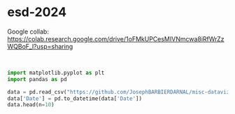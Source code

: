 # esd-2024

Google collab: https://colab.research.google.com/drive/1oFMkUPCesMIVNmcwa8iRfWrZzWQBoF_l?usp=sharing

<br>

```python
import matplotlib.pyplot as plt
import pandas as pd

data = pd.read_csv("https://github.com/JosephBARBIERDARNAL/misc-dataviz/blob/main/sellbetter.csv?raw=true")
data['Date'] = pd.to_datetime(data['Date'])
data.head(n=10)
```
